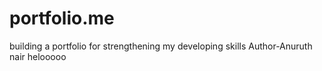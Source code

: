 # portfolio.me
building a portfolio for strengthening my developing skills
Author-Anuruth nair
helooooo
